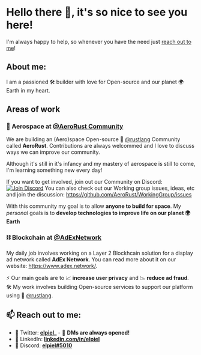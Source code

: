 # Hello there 👋, it's so nice to see you here!

I'm always happy to help, so whenever you have the need just [reach out to me](#reach-out-to-me)!

## About me: 

I am a passioned 🛠 builder with love for Open-source and our planet 🌍 Earth in my heart.

## Areas of work

### 🚀 Aerospace at [@AeroRust Community](https://github.com/AeroRust)

We are building an (Aero)space Open-source 🦀 [@rustlang](https://github.com/rust-lang)  Community called **AeroRust**.
Contributions are always welcommed and I love to discuss ways we can improve our community.

Although it's still in it's infancy and my mastery of aerospace is still to come, I'm learning something new every day!

If you want to get involved, join out our Community on Discord: [![Join Discord](https://img.shields.io/discord/662244134316408833?label=Discord&style=flat-square)](https://discord.gg/yzWZuBMTND)
You can also check out our Working group issues, ideas, etc and join the discussion: https://github.com/AeroRust/WorkingGroup/issues

With this community my goal is to allow **anyone to build for space**.
My *personal* goals is to **develop technologies to improve life on our planet 🌍 Earth**

### ⛓ Blockchain at [@AdExNetwork](https://github.com/AdExNetwork)

My daily job involves working on a Layer 2 Blockhcain solution for a display ad network called **AdEx Network**. You can read more about it on our website:  https://www.adex.network/.

⚡ Our main goals are to 📈 **increase user privacy** and 📉 **reduce ad fraud**.
🛠 My work involves building Open-source services to support our platform using 🦀 [@rustlang](https://github.com/rust-lang).

## 📫 Reach out to me:
- 🐥 Twitter: [**elpiel_**](https://twitter.com/elpiel_) - 📨 **DMs are always opened!**
- 🔗 LinkedIn: [**linkedin.com/in/elpiel**](https://www.linkedin.com/in/elpiel/)
- 💬 Discord: [**elpiel#5010**](https://discordapp.com/users/477182143571820565)

